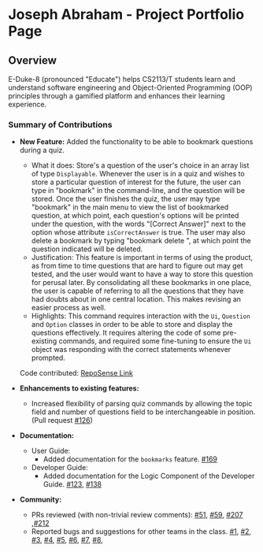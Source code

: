 # Joseph Abraham - Project Portfolio Page

## Overview
E-Duke-8 (pronounced "Educate") helps CS2113/T students learn and understand software engineering and Object-Oriented Programming (OOP) principles through a gamified platform and enhances their learning experience. 


### Summary of Contributions

- **New Feature:** Added the functionality to be able to bookmark questions during a quiz.
    - What it does: Store's a question of the user's choice in an array list of type `Displayable`. Whenever the user is in a quiz and wishes to store a particular question of interest for the future, the user can
    type in "bookmark" in the command-line, and the question will be stored. Once the user finishes the quiz, the user may type "bookmark" in the main menu to view the list of bookmarked question,
    at which point, each question's options will be printed under the question, with the words "[Correct Answer]" next to the option whose attribute `isCorrectAnswer` is true.
    The user may also delete a bookmark by typing "bookmark delete <index number of the question>", at which point the question indicated will be deleted.
    - Justification: This feature is important in terms of using the product, as from time to time questions that are hard to figure out may get tested, and the user
    would want to have a way to store this question for perusal later. By consolidating all these bookmarks in one place, the user is capable of referring to all the questions that they have had doubts about
    in one central location. This makes revising an easier process as well.
    - Highlights: This command requires interaction with the `Ui`, `Question` and `Option` classes in order to be able to store and display the questions effectively. It requires altering the code of some pre-existing
    commands, and required some fine-tuning to ensure the `Ui` object was responding with the correct statements whenever prompted.
    
    Code contributed: [RepoSense Link](https://nus-cs2113-ay2021s1.github.io/tp-dashboard/#breakdown=true&search=&sort=groupTitle&sortWithin=title&since=2020-09-27&timeframe=commit&mergegroup=&groupSelect=groupByRepos&checkedFileTypes=docs~functional-code~test-code~other&tabOpen=true&tabType=authorship&tabAuthor=josephhhhhhhhh&tabRepo=AY2021S1-CS2113T-F12-3%2Ftp%5Bmaster%5D&authorshipIsMergeGroup=false&authorshipFileTypes=docs~functional-code~test-code~other)
    
- **Enhancements to existing features:**
    - Increased flexibility of parsing quiz commands by allowing the topic field and number of questions field to be interchangeable in position. (Pull request [#126](https://github.com/AY2021S1-CS2113T-F12-3/tp/pull/126))
    
- **Documentation:**
    - User Guide:
        - Added documentation for the `bookmarks` feature. [#169](https://github.com/AY2021S1-CS2113T-F12-3/tp/pull/169)
    - Developer Guide:
        - Added documentation for the Logic Component of the Developer Guide. [#123](https://github.com/AY2021S1-CS2113T-F12-3/tp/pull/123), [#138](https://github.com/AY2021S1-CS2113T-F12-3/tp/pull/138)  

- **Community:**
    - PRs reviewed (with non-trivial review comments): [#51](https://github.com/AY2021S1-CS2113T-F12-3/tp/pull/51), [#59](https://github.com/AY2021S1-CS2113T-F12-3/tp/pull/59), [#207](https://github.com/AY2021S1-CS2113T-F12-3/tp/pull/207) ,[#212](https://github.com/AY2021S1-CS2113T-F12-3/tp/pull/212)
    - Reported bugs and suggestions for other teams in the class. [#1](https://github.com/josephhhhhhhhh/ped/issues/1), [#2](https://github.com/josephhhhhhhhh/ped/issues/2), [#3](https://github.com/josephhhhhhhhh/ped/issues/3), [#4](https://github.com/josephhhhhhhhh/ped/issues/4), [#5](https://github.com/josephhhhhhhhh/ped/issues/5), [#6](https://github.com/josephhhhhhhhh/ped/issues/6), [#7](https://github.com/josephhhhhhhhh/ped/issues/7), [#8](https://github.com/josephhhhhhhhh/ped/issues/8),